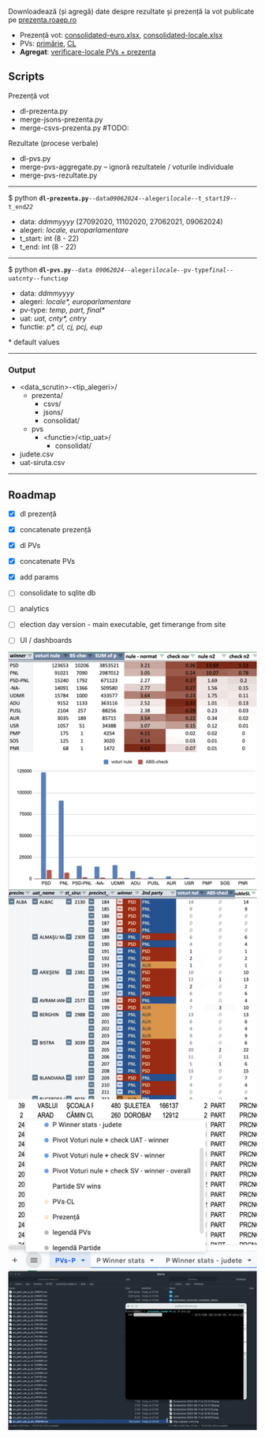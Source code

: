 Downloadează (și agregă) date despre rezultate și prezență la vot publicate pe [prezenta.roaep.ro](https://prezenta.roaep.ro/) 


- Prezență vot: [consolidated-euro.xlsx](https://docs.google.com/spreadsheets/d/1Rynf1Ns5H1-j0RVtdlvD71mYWL09_B4i/edit?usp=sharing&ouid=110866595781073302984&rtpof=true&sd=true), [consolidated-locale.xlsx](https://docs.google.com/spreadsheets/d/1Ryn5gShIYUN3hjcrSUZurkZBfEQJVHyA/edit?usp=drive_link&ouid=110866595781073302984&rtpof=true&sd=true)    
- PVs: [primărie](https://docs.google.com/spreadsheets/d/1SJQjSnJlN1IeoQ38sXAIBM2LBtrj5Wo_/edit?usp=drive_link&ouid=110866595781073302984), [CL](https://docs.google.com/spreadsheets/d/1SJwARd3E-GEqKiwMhnlfMQP3ayxH11dQ/edit?usp=drive_link&ouid=110866595781073302984) 
- **Agregat**: [verificare-locale PVs + prezenta](https://docs.google.com/spreadsheets/d/1S4K92YJPrIUTOYLAEWafUJvKp04XojPg/edit?gid=1765616260)

## Scripts

Prezență vot
- dl-prezenta.py
- merge-jsons-prezenta.py
- merge-csvs-prezenta.py #TODO: 

Rezultate (procese verbale)
- dl-pvs.py
- merge-pvs-aggregate.py – ignoră rezultatele / voturile individuale
- merge-pvs-rezultate.py

----

$ python **`dl-prezenta.py`**` --data `_`09062024`_` --alegeri `_`locale`_` --t_start `_`19`_` --t_end `_`22`_  

- data: _ddmmyyyy_ (27092020, 11102020, 27062021, 09062024)
- alegeri: _locale, europarlamentare_ 
- t_start: int (8 - 22)  
- t_end: int (8 - 22)

----

$ python **`dl-pvs.py`**`--data `_`09062024`_` --alegeri `_`locale`_` --pv-type `_`final`_` --uat `_`cnty`_` --functie `_`p`_  

- data: _ddmmyyyy_
- alegeri: _locale*, europarlamentare_ 
- pv-type: _temp, part, final*_ 
- uat: _uat, cnty*, cntry_ 
- functie: _p*, cl, cj, pcj, eup_

\* default values

----

### Output

- \<data_scrutin\>-\<tip_alegeri\>/
    - prezenta/
        - csvs/
        - jsons/
        - consolidat/
    - pvs
        - \<functie\>/\<tip_uat\>/
            - consolidat/
- judete.csv
- uat-siruta.csv

---

## Roadmap

-[x] dl prezență
-[x] concatenate prezență
-[x] dl PVs
-[x] concatenate PVs
-[x] add params
-[ ] consolidate to sqlite db
-[ ] analytics
-[ ] election day version - main executable, get timerange from site
-[ ] UI / dashboards


![voturi nule](assets/chart-v-nule.png)
![pivot 1](assets/pivot-p1.png)
![detaliu 1](assets/detaliu-xlsx.png)
![dl data](assets/dl-prezenta.aep.ro.gif)